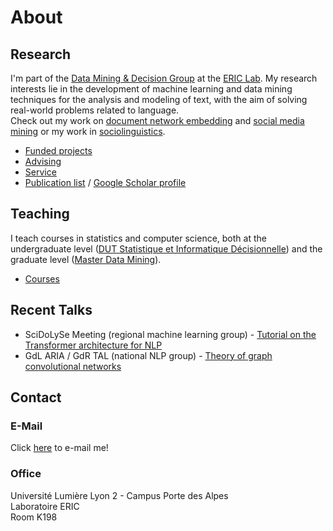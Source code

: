 # About

## Research
I'm part of the [Data Mining & Decision Group](https://eric.msh-lse.fr/recherche/equipe-dmd/) at the [ERIC Lab](https://eric.ish-lyon.cnrs.fr). My research interests lie in the development of machine learning and data mining techniques for the analysis and modeling of text, with the aim of solving real-world problems related to language. <br>Check out my work on  [document network embedding](document_network_embedding.html) and [social media mining](social_media_mining.html) or my work in [sociolinguistics](sociolinguistics.html).

- [Funded projects](research.html#projects)
- [Advising](research.html#advising)
- [Service](research.html#service)
- [Publication list](publications.html) / [Google Scholar profile](https://scholar.google.com/citations?user=mM_oO18AAAAJ)

## Teaching
I teach courses in statistics and computer science, both at the undergraduate level ([DUT Statistique et Informatique Décisionnelle](https://iut.univ-lyon2.fr/fr/formations/dut/statistique-et-informatique-decisionnelle/statistique-et-informatique-decisionnelle-dut-stid--652848.kjsp)) and the graduate level ([Master Data Mining](https://www.univ-lyon2.fr/master-2-informatique-data-mining-data-mining-1)).
- [Courses](teaching.html)

## Recent Talks

- SciDoLySe Meeting (regional machine learning group) - [Tutorial on the Transformer architecture for NLP](http://scidolyse.ens-lyon.fr/sites/default/files/2021-05/guile_small.pdf)
- GdL ARIA / GdR TAL (national NLP group) - [Theory of graph convolutional networks](http://www.asso-aria.org/gdl/2021/20210115/)

## Contact

### E-Mail

Click <a href="mailto:adrien.guille&#64;univ-lyon2.fr">here</a> to e-mail me!
### Office
Université Lumière Lyon 2 - Campus Porte des Alpes<br>Laboratoire ERIC<br>Room K198
